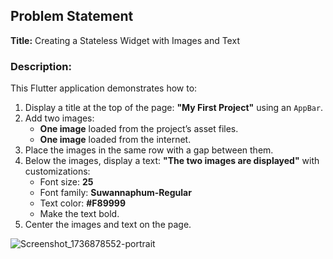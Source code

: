 ## Problem Statement
**Title:** Creating a Stateless Widget with Images and Text

### Description:
This Flutter application demonstrates how to:
1. Display a title at the top of the page: **"My First Project"** using an `AppBar`.
2. Add two images:
   - **One image** loaded from the project’s asset files.
   - **One image** loaded from the internet.
3. Place the images in the same row with a gap between them.
4. Below the images, display a text: **"The two images are displayed"** with customizations:
   - Font size: **25**
   - Font family: **Suwannaphum-Regular**
   - Text color: **#F89999** 
   - Make the text bold.
5. Center the images and text on the page.


![Screenshot_1736878552-portrait](https://github.com/user-attachments/assets/19dec11e-377c-4167-8c61-86605ae09b4b)

